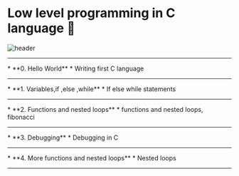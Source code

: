 # Low level programming in C language :ledger:

![header](https://capsule-render.vercel.app/api?type=rect&color=gradient&height=1)
<section>
<hr>
 * **0. Hello World**
   * Writing first C language
<hr>
 * **1. Variables,if ,else ,while**
   * If else while statements
<hr>
 * **2. Functions and nested loops**
   * functions and nested loops, fibonacci
<hr>
 * **3. Debugging**
   * Debugging in C
<hr>
 * **4. More functions and nested loops**
   * Nested loops
<hr>
</section>
